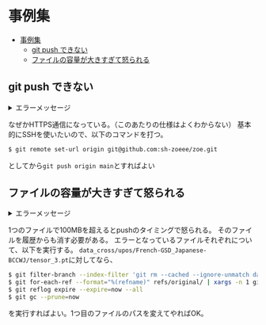 # 事例集

- [事例集](#事例集)
  - [git push できない](#git-push-できない)
  - [ファイルの容量が大きすぎて怒られる](#ファイルの容量が大きすぎて怒られる)


## git push できない

<details><summary>エラーメッセージ</summary>

```bash
$ git push origin main
Missing or invalid credentials.
Error: connect ECONNREFUSED /run/user/1029/vscode-git-8ba35fb726.sock
    at PipeConnectWrap.afterConnect [as oncomplete] (node:net:1607:16) {
  errno: -111,
  code: 'ECONNREFUSED',
  syscall: 'connect',
  address: '/run/user/1029/vscode-git-8ba35fb726.sock'
}
Missing or invalid credentials.
Error: connect ECONNREFUSED /run/user/1029/vscode-git-8ba35fb726.sock
    at PipeConnectWrap.afterConnect [as oncomplete] (node:net:1607:16) {
  errno: -111,
  code: 'ECONNREFUSED',
  syscall: 'connect',
  address: '/run/user/1029/vscode-git-8ba35fb726.sock'
}
remote: Repository not found.
fatal: Authentication failed for 'https://github.com/sh-zoeee/zoe.git/'
```
</details>

なぜかHTTPS通信になっている。（このあたりの仕様はよくわからない）
基本的にSSHを使いたいので、以下のコマンドを打つ。
```bash
$ git remote set-url origin git@github.com:sh-zoeee/zoe.git
```
としてから`git push origin main`とすればよい


## ファイルの容量が大きすぎて怒られる

<details><summary>エラーメッセージ</summary>

```bash
$ git push -u origin main
Enumerating objects: 622, done.
Counting objects: 100% (622/622), done.
Delta compression using up to 64 threads
Compressing objects: 100% (440/440), done.
Writing objects: 100% (604/604), 38.92 MiB | 3.75 MiB/s, done.
Total 604 (delta 171), reused 587 (delta 158), pack-reused 0
remote: Resolving deltas: 100% (171/171), completed with 10 local objects.
remote: error: Trace: 53c961cd58abaee487267f6698a9ba4b4664026c5c270457128df17db83e3034
remote: error: See https://gh.io/lfs for more information.
remote: error: File data_cross/upos/English-EWT_English-EWT/tensor_2.pt is 196.86 MB; this exceeds GitHub's file size limit of 100.00 MB
remote: error: File data_cross/upos/French-GSD_Japanese-BCCWJ/tensor_3.pt is 639.54 MB; this exceeds GitHub's file size limit of 100.00 MB
remote: error: File data_cross/upos/Japanese-BCCWJ_Korean-Kaist/tensor_1.pt is 715.07 MB; this exceeds GitHub's file size limit of 100.00 MB
remote: error: File data_cross/upos/Japanese-BCCWJ_Korean-Kaist/tensor_3.pt is 715.07 MB; this exceeds GitHub's file size limit of 100.00 MB
remote: error: File data_cross/upos/Chinese-GSD_Japanese-BCCWJ/tensor_5.pt is 471.58 MB; this exceeds GitHub's file size limit of 100.00 MB
remote: error: File data_cross/upos/English-EWT_En-EWT-spacy/tensor_2.pt is 309.61 MB; this exceeds GitHub's file size limit of 100.00 MB
remote: error: GH001: Large files detected. You may want to try Git Large File Storage - https://git-lfs.github.com.
To github.com:sh-zoeee/zoe.git
 ! [remote rejected] main -> main (pre-receive hook declined)
error: failed to push some refs to 'github.com:sh-zoeee/zoe.git'
```
</details>

1つのファイルで100MBを超えるとpushのタイミングで怒られる。
そのファイルを履歴からも消す必要がある。
エラーとなっているファイルそれぞれについて、以下を実行する。
`data_cross/upos/French-GSD_Japanese-BCCWJ/tensor_3.pt`に対してなら、

```bash
$ git filter-branch --index-filter 'git rm --cached --ignore-unmatch data_cross/upos/French-GSD_Japanese-BCCWJ/tensor_3.pt' HEAD
$ git for-each-ref --format="%(refname)" refs/original/ | xargs -n 1 git update-ref -d
$ git reflog expire --expire=now --all
$ git gc --prune=now
```

を実行すればよい。1つ目のファイルのパスを変えてやればOK。
